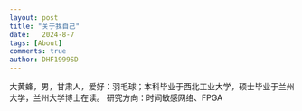 ```yaml
---
layout: post
title: "关于我自己"
date:   2024-8-7
tags: [About]
comments: true
author: DHF1999SD
---
```


大黄蜂，男，甘肃人，爱好：羽毛球；本科毕业于西北工业大学，硕士毕业于兰州大学，兰州大学博士在读。
研究方向：时间敏感网络、FPGA

<!-- more -->



